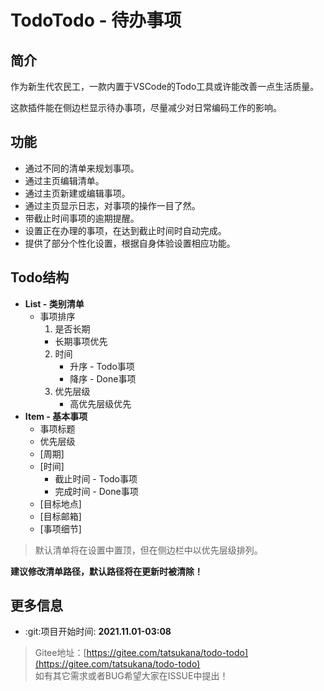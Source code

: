 # TodoTodo - 待办事项

## 简介

作为新生代农民工，一款内置于VSCode的Todo工具或许能改善一点生活质量。

这款插件能在侧边栏显示待办事项，尽量减少对日常编码工作的影响。

## 功能

- 通过不同的清单来规划事项。
- 通过主页编辑清单。
- 通过主页新建或编辑事项。
- 通过主页显示日志，对事项的操作一目了然。
- 带截止时间事项的逾期提醒。
- 设置正在办理的事项，在达到截止时间时自动完成。
- 提供了部分个性化设置，根据自身体验设置相应功能。

## Todo结构

- **List - 类别清单**
  - 事项排序
    1. 是否长期
      - 长期事项优先
    2. 时间
       - 升序 - Todo事项
       - 降序 - Done事项
    3. 优先层级
       - 高优先层级优先
- **Item - 基本事项**
  - 事项标题
  - 优先层级
  - [周期]
  - [时间]
    - 截止时间 - Todo事项
    - 完成时间 - Done事项
  - [目标地点]
  - [目标邮箱]
  - [事项细节]

> 默认清单将在设置中置顶，但在侧边栏中以优先层级排列。

**建议修改清单路径，默认路径将在更新时被清除！**

## 更多信息

- :git:项目开始时间: **2021.11.01-03:08**

> Gitee地址：[https://gitee.com/tatsukana/todo-todo](https://gitee.com/tatsukana/todo-todo)
> <br>
> 如有其它需求或者BUG希望大家在ISSUE中提出！